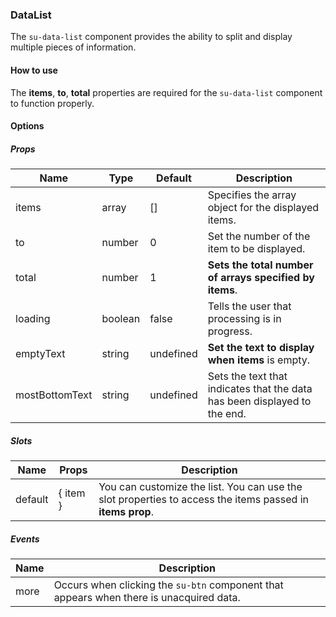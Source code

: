 ### DataList

The `su-data-list` component provides the ability to split and display multiple pieces of information.

<su-divider class = "mb-8" />

#### How to use

The **items**, **to**, **total** properties are required for the `su-data-list` component to function properly.

<sample />

#### Options

##### Props

| Name | Type | Default | Description |
| ---- | ---- | ------- | ----------- |
| items | array | [] | Specifies the array object for the displayed items. |
| to | number | 0 | Set the number of the item to be displayed. |
| total | number | 1 | **Sets the total number of arrays specified by items**. |
| loading | boolean | false | Tells the user that processing is in progress. |
| emptyText | string | undefined | **Set the text to display when items** is empty. |
| mostBottomText | string | undefined | Sets the text that indicates that the data has been displayed to the end. |

##### Slots

<example file ='SuDataList / slots / defaultSlot' />

| Name | Props | Description |
| ---- | ---- | ------- |
| default | \{ item \} | You can customize the list. You can use the slot properties to access the items passed in **items prop**. |

##### Events

<example file ='SuDataList/events/more' />

| Name | Description |
| ---- | ---- |
| more | Occurs when clicking the `su-btn` component that appears when there is unacquired data. |